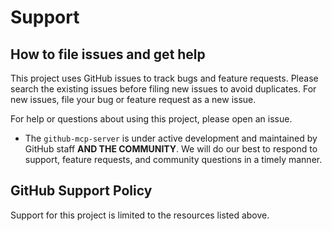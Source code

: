# Support

## How to file issues and get help

This project uses GitHub issues to track bugs and feature requests. Please
search the existing issues before filing new issues to avoid duplicates. For new
issues, file your bug or feature request as a new issue.

For help or questions about using this project, please open an issue.

- The `github-mcp-server` is under active development and maintained by GitHub
  staff **AND THE COMMUNITY**. We will do our best to respond to support,
  feature requests, and community questions in a timely manner.

## GitHub Support Policy

Support for this project is limited to the resources listed above.
